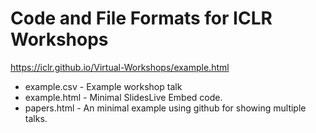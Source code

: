 # Code and File Formats for ICLR Workshops

https://iclr.github.io/Virtual-Workshops/example.html

* example.csv - Example workshop talk
* example.html - Minimal SlidesLive Embed code.
* papers.html - An minimal example using github for showing multiple talks. 
